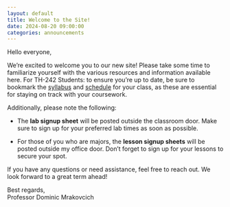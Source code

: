 ```yaml
---
layout: default
title: Welcome to the Site!
date: 2024-08-20 09:00:00
categories: announcements
---
```


Hello everyone,

We’re excited to welcome you to our new site! Please take some time to familiarize yourself with the various resources and information available here. For TH-242 Students: to ensure you’re up to date, be sure to bookmark the <a href="{{'/curriculum/th242/syllabus_242/' | relative_url }}"> syllabus</a> and <a href="{{ '/curriculum/th242/schedule_242/' | relative_url }}"> schedule</a> for your class, as these are essential for staying on track with your coursework.

Additionally, please note the following:

- The **lab signup sheet** will be posted outside the classroom door. Make sure to sign up for your preferred lab times as soon as possible. 

- For those of you who are majors, the **lesson signup sheets** will be posted outside my office door. Don’t forget to sign up for your lessons to secure your spot.

If you have any questions or need assistance, feel free to reach out. We look forward to a great term ahead!

Best regards,  
Professor Dominic Mrakovcich
